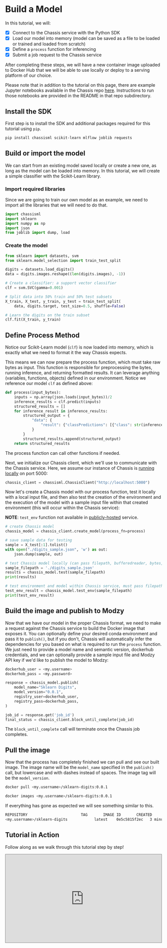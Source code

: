 # Build a Model

<!-- TODO: add link to google colab notebook -->

In this tutorial, we will:

- [X] Connect to the Chassis service with the Python SDK
- [X] Load our model into memory (model can be saved as a file to be loaded or trained and loaded from scratch)
- [X] Define a `process` function for inferencing
- [X] Submit a job request to the Chassis service

After completing these steps, we will have a new container image uploaded to Docker Hub that we will be able to use locally or deploy to a serving platform of our choice.

Please note that in addition to the tutorial on this page, there are example Jupyter notebooks available in the Chassis repo [here](https://github.com/modzy/chassis/tree/main/chassisml-sdk/examples). Instructions to run those notebooks are provided in the README in that repo subdirectory.

## Install the SDK

First step is to install the SDK and additional packages required for this tutorial using `pip`.

```bash
pip install chassisml scikit-learn mlflow joblib requests
```

## Build or import the model

We can start from an existing model saved locally or create a new one, as long as the model can be loaded into memory. In this tutorial, we will create a simple classifier with the Scikit-Learn library. 

### Import required libraries

Since we are going to train our own model as an example, we need to import all the libraries that we will need to do that.

```python
import chassisml
import sklearn
import numpy as np
import json
from joblib import dump, load
```

### Create the model

```python
from sklearn import datasets, svm
from sklearn.model_selection import train_test_split

digits = datasets.load_digits()
data = digits.images.reshape((len(digits.images), -1))

# Create a classifier: a support vector classifier
clf = svm.SVC(gamma=0.001)

# Split data into 50% train and 50% test subsets
X_train, X_test, y_train, y_test = train_test_split(
    data, digits.target, test_size=0.5, shuffle=False)

# Learn the digits on the train subset
clf.fit(X_train, y_train)
```

## Define Process Method

Notice our Scikit-Learn model (`clf`) is now loaded into memory, which is exactly what we need to format it the way Chassis expects.

This means we can now prepare the process function, which must take raw bytes as input. This function is responsible for preprocessing the bytes, running inference, and returning formatted results. It can leverage anything (variables, functions, objects) defined in our environment. Notice we reference our model `clf` as defined above:

```python
def process(input_bytes):
    inputs = np.array(json.loads(input_bytes))/2
    inference_results = clf.predict(inputs)
    structured_results = []
    for inference_result in inference_results:
        structured_output = {
            "data": {
                "result": {"classPredictions": [{"class": str(inference_result), "score": str(1)}]}
            }
        }
        structured_results.append(structured_output)
    return structured_results
```

The process function can call other functions if needed. 

Next, we initialize our Chassis client, which we'll use to communicate with the Chassis service. Here, we assume our instance of Chassis is [running locally](../tutorials/deploy-manual.md) on port 5000:

```python
chassis_client = chassisml.ChassisClient("http://localhost:5000")
```

Now let's create a Chassis model with our process function, test it locally with a local input file, and then also test the creation of the environment and the execution of the model with a sample input file within that created environment (this will occur within the Chassis service):

**NOTE**: `test_env` function not available in [publicly-hosted](../getting-started/getting-started.md) service.

```python
# create Chassis model
chassis_model = chassis_client.create_model(process_fn=process)

# save sample data for testing
sample = X_test[:1].tolist()
with open("./digits_sample.json", 'w') as out:
    json.dump(sample, out)

# test Chassis model locally (can pass filepath, bufferedreader, bytes, or text here):
sample_filepath = './digits_sample.json'
results = chassis_model.test(sample_filepath)
print(results)

# test environment and model within Chassis service, must pass filepath here:
test_env_result = chassis_model.test_env(sample_filepath)
print(test_env_result)
```

## Build the image and publish to Modzy

Now that we have our model in the proper Chassis format, we need to make a request against the Chassis service to build the Docker image that exposes it. You can optionally define your desired conda environment and pass it to `publish()`, but if you don't, Chassis will automatically infer the dependencies for you based on what is required to run the `process` function. We just need to provide a model name and semantic version, dockerhub credentials, and we can optionally provide a sample input file and Modzy API key if we'd like to publish the model to Modzy:

```python
dockerhub_user = <my.username>
dockerhob_pass = <my.password>

response = chassis_model.publish(
    model_name="Sklearn Digits",
    model_version="0.0.1",
    registry_user=dockerhub_user,
    registry_pass=dockerhub_pass,
)

job_id = response.get('job_id')
final_status = chassis_client.block_until_complete(job_id)
```

The `block_until_complete` call will terminate once the Chassis job completes.

## Pull the image

Now that the process has completely finished we can pull and see our built image. The image name will be the `model_name` specified in the `publish()` call, but lowercase and with dashes instead of spaces. The image tag will be the `model_version`.

```bash
docker pull <my.username>/sklearn-digits:0.0.1
```

```bash
docker images <my.username>/sklearn-digits:0.0.1
```

If everything has gone as expected we will see something similar to this.

```bash
REPOSITORY                        TAG       IMAGE ID       CREATED         SIZE
<my.username>/sklearn-digits            latest    0e5c5815f2ec   3 minutes ago   2.19GB
```

## Tutorial in Action

Follow along as we walk through this tutorial step by step!

<style>
.video-wrapper {
  position: relative;
  display: block;
  height: 0;
  padding: 0;
  overflow: hidden;
  padding-bottom: 56.25%;
  border: 1px solid gray;
}
.video-wrapper > iframe {
  position: absolute;
  top: 0;
  bottom: 0;
  left: 0;
  width: 100%;
  height: 100%;
  border: 0;
}
</style>

<div class="video-wrapper">
  <iframe width="1280" height="720" src="https://youtube.com/embed/uIsxJfisDIU" title="YouTube video player" frameborder="0" allow="accelerometer; autoplay; clipboard-write; encrypted-media; gyroscope; picture-in-picture" allowfullscreen></iframe>
</div>
